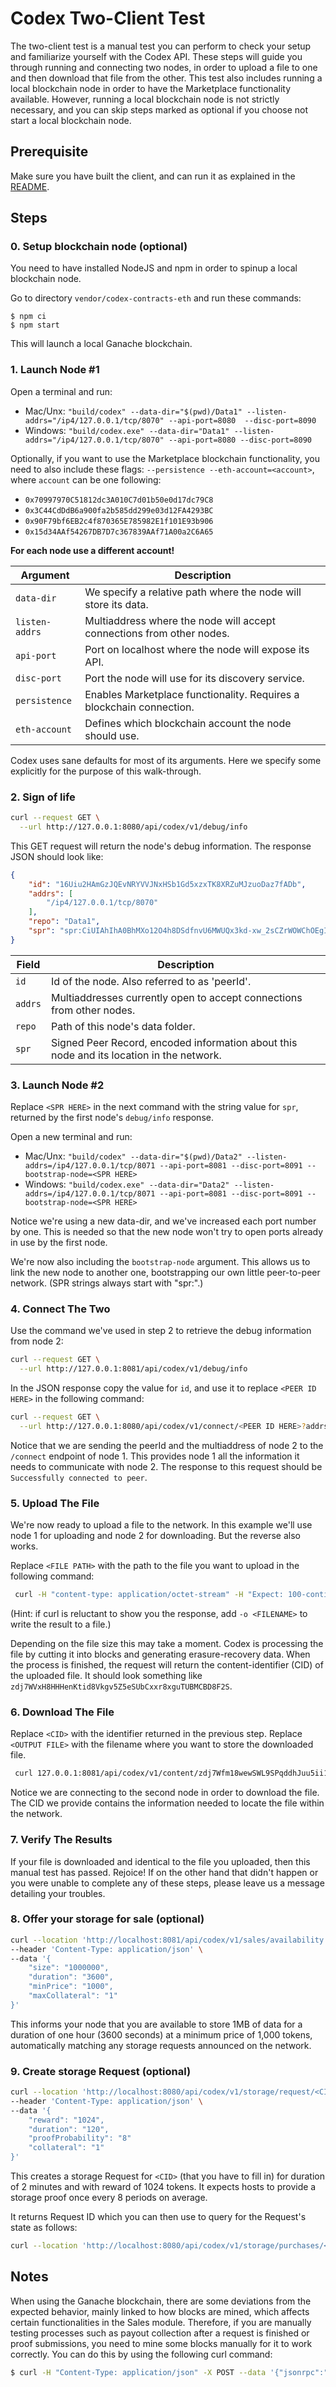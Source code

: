# Codex Two-Client Test

The two-client test is a manual test you can perform to check your setup and familiarize yourself with the Codex API. These steps will guide you through running and connecting two nodes, in order to upload a file to one and then download that file from the other. This test also includes running a local blockchain node in order to have the Marketplace functionality available. However, running a local blockchain node is not strictly necessary, and you can skip steps marked as optional if you choose not start a local blockchain node.

## Prerequisite

Make sure you have built the client, and can run it as explained in the [README](../README.md).

## Steps

### 0. Setup blockchain node (optional)

You need to have installed NodeJS and npm in order to spinup a local blockchain node.

Go to directory `vendor/codex-contracts-eth` and run these commands:
```
$ npm ci
$ npm start
```

This will launch a local Ganache blockchain.

### 1. Launch Node #1

Open a terminal and run:
- Mac/Unx: `"build/codex" --data-dir="$(pwd)/Data1" --listen-addrs="/ip4/127.0.0.1/tcp/8070" --api-port=8080  --disc-port=8090`
- Windows: `"build/codex.exe" --data-dir="Data1" --listen-addrs="/ip4/127.0.0.1/tcp/8070" --api-port=8080 --disc-port=8090`

Optionally, if you want to use the Marketplace blockchain functionality, you need to also include these flags: `--persistence --eth-account=<account>`, where `account` can be one following:

  - `0x70997970C51812dc3A010C7d01b50e0d17dc79C8`
  - `0x3C44CdDdB6a900fa2b585dd299e03d12FA4293BC`
  - `0x90F79bf6EB2c4f870365E785982E1f101E93b906`
  - `0x15d34AAf54267DB7D7c367839AAf71A00a2C6A65`

**For each node use a different account!**

| Argument       | Description                                                           |
|----------------|-----------------------------------------------------------------------|
| `data-dir`     | We specify a relative path where the node will store its data.        |
| `listen-addrs` | Multiaddress where the node will accept connections from other nodes. |
| `api-port`     | Port on localhost where the node will expose its API.                 |
| `disc-port`    | Port the node will use for its discovery service.                     |
| `persistence`  | Enables Marketplace functionality. Requires a blockchain connection.    |
| `eth-account`  | Defines which blockchain account the node should use.                     |

Codex uses sane defaults for most of its arguments. Here we specify some explicitly for the purpose of this walk-through.

### 2. Sign of life

```bash
curl --request GET \
  --url http://127.0.0.1:8080/api/codex/v1/debug/info
```

This GET request will return the node's debug information. The response JSON should look like:

```json
{
	"id": "16Uiu2HAmGzJQEvNRYVVJNxHSb1Gd5xzxTK8XRZuMJzuoDaz7fADb",
	"addrs": [
		"/ip4/127.0.0.1/tcp/8070"
	],
	"repo": "Data1",
	"spr": "spr:CiUIAhIhA0BhMXo12O4h8DSdfnvU6MWUQx3kd-xw_2sCZrWOWChOEgIDARo8CicAJQgCEiEDQGExejXY7iHwNJ1-e9ToxZRDHeR37HD_awJmtY5YKE4Q7aqInwYaCwoJBH8AAAGRAh-aKkYwRAIgSHGvrb4mxQbOTU5wdcJJYz3fErkVx4v09nqHE4n9d4ECIGWyfF58pmfUKeC7MWCtIhBDCgNJkjHz2JkKfJoYgqHW"
}
```

| Field   | Description                                                                              |
| ------- | ---------------------------------------------------------------------------------------- |
| `id`    | Id of the node. Also referred to as 'peerId'.                                            |
| `addrs` | Multiaddresses currently open to accept connections from other nodes.                    |
| `repo`  | Path of this node's data folder.                                                         |
| `spr`   | Signed Peer Record, encoded information about this node and its location in the network. |

### 3. Launch Node #2

Replace `<SPR HERE>` in the next command with the string value for `spr`, returned by the first node's `debug/info` response.

Open a new terminal and run:
- Mac/Unx: `"build/codex" --data-dir="$(pwd)/Data2" --listen-addrs=/ip4/127.0.0.1/tcp/8071 --api-port=8081 --disc-port=8091 --bootstrap-node=<SPR HERE>`
- Windows: `"build/codex.exe" --data-dir="Data2" --listen-addrs=/ip4/127.0.0.1/tcp/8071 --api-port=8081 --disc-port=8091 --bootstrap-node=<SPR HERE>`

Notice we're using a new data-dir, and we've increased each port number by one. This is needed so that the new node won't try to open ports already in use by the first node.

We're now also including the `bootstrap-node` argument. This allows us to link the new node to another one, bootstrapping our own little peer-to-peer network. (SPR strings always start with "spr:".)

### 4. Connect The Two

Use the command we've used in step 2 to retrieve the debug information from node 2:

```bash
curl --request GET \
  --url http://127.0.0.1:8081/api/codex/v1/debug/info
```

In the JSON response copy the value for `id`, and use it to replace `<PEER ID HERE>` in the following command:

```bash
curl --request GET \
  --url http://127.0.0.1:8080/api/codex/v1/connect/<PEER ID HERE>?addrs=/ip4/127.0.0.1/tcp/8071
```

Notice that we are sending the peerId and the multiaddress of node 2 to the `/connect` endpoint of node 1. This provides node 1 all the information it needs to communicate with node 2. The response to this request should be `Successfully connected to peer`.

### 5. Upload The File

We're now ready to upload a file to the network. In this example we'll use node 1 for uploading and node 2 for downloading. But the reverse also works.

Replace `<FILE PATH>` with the path to the file you want to upload in the following command:

```bash
 curl -H "content-type: application/octet-stream" -H "Expect: 100-continue" -T "<FILE PATH>" 127.0.0.1:8080/api/codex/v1/content -X POST
```

(Hint: if curl is reluctant to show you the response, add `-o <FILENAME>` to write the result to a file.)

Depending on the file size this may take a moment. Codex is processing the file by cutting it into blocks and generating erasure-recovery data. When the process is finished, the request will return the content-identifier (CID) of the uploaded file. It should look something like `zdj7WVxH8HHHenKtid8Vkgv5Z5eSUbCxxr8xguTUBMCBD8F2S`.

### 6. Download The File

Replace `<CID>` with the identifier returned in the previous step. Replace `<OUTPUT FILE>` with the filename where you want to store the downloaded file.

```bash
 curl 127.0.0.1:8081/api/codex/v1/content/zdj7Wfm18wewSWL9SPqddhJuu5ii1TJD39rtt3JbVYdKcqM1K --output <OUTPUT FILE>
 ```

Notice we are connecting to the second node in order to download the file. The CID we provide contains the information needed to locate the file within the network.

### 7. Verify The Results

If your file is downloaded and identical to the file you uploaded, then this manual test has passed. Rejoice! If on the other hand that didn't happen or you were unable to complete any of these steps, please leave us a message detailing your troubles.

### 8. Offer your storage for sale (optional)

```bash
curl --location 'http://localhost:8081/api/codex/v1/sales/availability' \
--header 'Content-Type: application/json' \
--data '{
    "size": "1000000",
    "duration": "3600",
    "minPrice": "1000",
    "maxCollateral": "1"
}'
```

This informs your node that you are available to store 1MB of data for a duration of one hour (3600 seconds) at a minimum price of 1,000 tokens, automatically matching any storage requests announced on the network.

### 9. Create storage Request (optional)

```bash
curl --location 'http://localhost:8080/api/codex/v1/storage/request/<CID>' \
--header 'Content-Type: application/json' \
--data '{
    "reward": "1024",
    "duration": "120",
    "proofProbability": "8"
    "collateral": "1"
}'
```

This creates a storage Request for `<CID>` (that you have to fill in) for
duration of 2 minutes and with reward of 1024 tokens. It expects hosts to
provide a storage proof once every 8 periods on average.

It returns Request ID which you can then use to query for the Request's state as follows:

```bash
curl --location 'http://localhost:8080/api/codex/v1/storage/purchases/<RequestID>'
```

## Notes

When using the Ganache blockchain, there are some deviations from the expected behavior, mainly linked to how blocks are mined, which affects certain functionalities in the Sales module.
Therefore, if you are manually testing processes such as payout collection after a request is finished or proof submissions, you need to mine some blocks manually for it to work correctly. You can do this by using the following curl command:

```bash
$ curl -H "Content-Type: application/json" -X POST --data '{"jsonrpc":"2.0","method":"evm_mine","params":[],"id":67}' 127.0.0.1:8545
```
